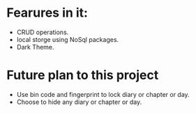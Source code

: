 # Fearures in it:
- CRUD operations.
- local storge using NoSql packages.
- Dark Theme.

# Future plan to this project
- Use bin code and fingerprint to lock diary or chapter or day.
- Choose to hide any diary or chapter or day. 

